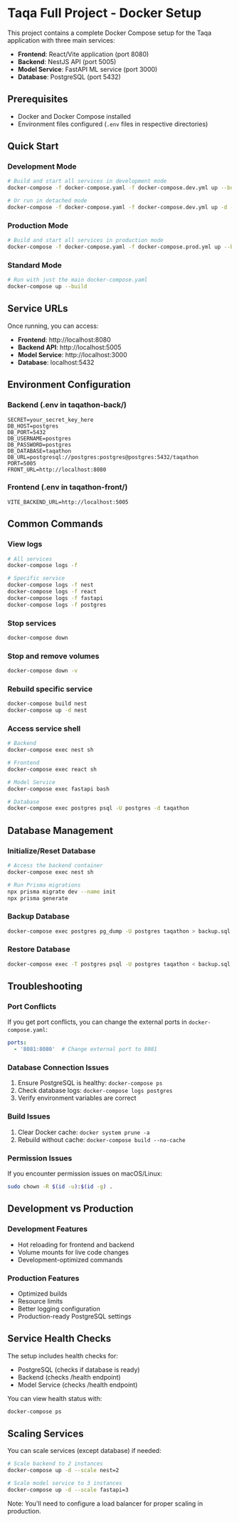 # Taqa Full Project - Docker Setup

This project contains a complete Docker Compose setup for the Taqa application with three main services:

- **Frontend**: React/Vite application (port 8080)
- **Backend**: NestJS API (port 5005)
- **Model Service**: FastAPI ML service (port 3000)
- **Database**: PostgreSQL (port 5432)

## Prerequisites

- Docker and Docker Compose installed
- Environment files configured (`.env` files in respective directories)

## Quick Start

### Development Mode
```bash
# Build and start all services in development mode
docker-compose -f docker-compose.yaml -f docker-compose.dev.yml up --build

# Or run in detached mode
docker-compose -f docker-compose.yaml -f docker-compose.dev.yml up -d --build
```

### Production Mode
```bash
# Build and start all services in production mode
docker-compose -f docker-compose.yaml -f docker-compose.prod.yml up --build -d
```

### Standard Mode
```bash
# Run with just the main docker-compose.yaml
docker-compose up --build
```

## Service URLs

Once running, you can access:

- **Frontend**: http://localhost:8080
- **Backend API**: http://localhost:5005
- **Model Service**: http://localhost:3000
- **Database**: localhost:5432

## Environment Configuration

### Backend (.env in taqathon-back/)
```env
SECRET=your_secret_key_here
DB_HOST=postgres
DB_PORT=5432
DB_USERNAME=postgres
DB_PASSWORD=postgres
DB_DATABASE=taqathon
DB_URL=postgresql://postgres:postgres@postgres:5432/taqathon
PORT=5005
FRONT_URL=http://localhost:8080
```

### Frontend (.env in taqathon-front/)
```env
VITE_BACKEND_URL=http://localhost:5005
```

## Common Commands

### View logs
```bash
# All services
docker-compose logs -f

# Specific service
docker-compose logs -f nest
docker-compose logs -f react
docker-compose logs -f fastapi
docker-compose logs -f postgres
```

### Stop services
```bash
docker-compose down
```

### Stop and remove volumes
```bash
docker-compose down -v
```

### Rebuild specific service
```bash
docker-compose build nest
docker-compose up -d nest
```

### Access service shell
```bash
# Backend
docker-compose exec nest sh

# Frontend
docker-compose exec react sh

# Model Service
docker-compose exec fastapi bash

# Database
docker-compose exec postgres psql -U postgres -d taqathon
```

## Database Management

### Initialize/Reset Database
```bash
# Access the backend container
docker-compose exec nest sh

# Run Prisma migrations
npx prisma migrate dev --name init
npx prisma generate
```

### Backup Database
```bash
docker-compose exec postgres pg_dump -U postgres taqathon > backup.sql
```

### Restore Database
```bash
docker-compose exec -T postgres psql -U postgres taqathon < backup.sql
```

## Troubleshooting

### Port Conflicts
If you get port conflicts, you can change the external ports in `docker-compose.yaml`:
```yaml
ports:
  - '8081:8080'  # Change external port to 8081
```

### Database Connection Issues
1. Ensure PostgreSQL is healthy: `docker-compose ps`
2. Check database logs: `docker-compose logs postgres`
3. Verify environment variables are correct

### Build Issues
1. Clear Docker cache: `docker system prune -a`
2. Rebuild without cache: `docker-compose build --no-cache`

### Permission Issues
If you encounter permission issues on macOS/Linux:
```bash
sudo chown -R $(id -u):$(id -g) .
```

## Development vs Production

### Development Features
- Hot reloading for frontend and backend
- Volume mounts for live code changes
- Development-optimized commands

### Production Features
- Optimized builds
- Resource limits
- Better logging configuration
- Production-ready PostgreSQL settings

## Service Health Checks

The setup includes health checks for:
- PostgreSQL (checks if database is ready)
- Backend (checks /health endpoint)
- Model Service (checks /health endpoint)

You can view health status with:
```bash
docker-compose ps
```

## Scaling Services

You can scale services (except database) if needed:
```bash
# Scale backend to 2 instances
docker-compose up -d --scale nest=2

# Scale model service to 3 instances
docker-compose up -d --scale fastapi=3
```

Note: You'll need to configure a load balancer for proper scaling in production.
